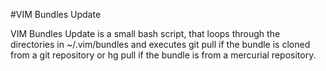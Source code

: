 #VIM Bundles Update

VIM Bundles Update is a small bash script, that loops through the directories in ~/.vim/bundles and executes git pull if the bundle is cloned from a git repository or hg pull if the bundle is from a mercurial repository.
